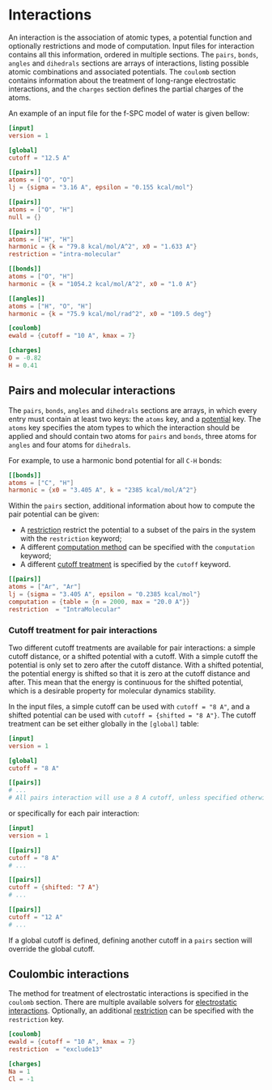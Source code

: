 # Interactions

An interaction is the association of atomic types, a potential function and
optionally restrictions and mode of computation. Input files for interaction
contains all this information, ordered in multiple sections. The `pairs`,
`bonds`, `angles` and `dihedrals` sections are arrays of interactions, listing
possible atomic combinations and associated potentials. The `coulomb` section
contains information about the treatment of long-range electrostatic
interactions, and the `charges` section defines the partial charges of the
atoms.

An example of an input file for the f-SPC model of water is given bellow:

```toml
[input]
version = 1

[global]
cutoff = "12.5 A"

[[pairs]]
atoms = ["O", "O"]
lj = {sigma = "3.16 A", epsilon = "0.155 kcal/mol"}

[[pairs]]
atoms = ["O", "H"]
null = {}

[[pairs]]
atoms = ["H", "H"]
harmonic = {k = "79.8 kcal/mol/A^2", x0 = "1.633 A"}
restriction = "intra-molecular"

[[bonds]]
atoms = ["O", "H"]
harmonic = {k = "1054.2 kcal/mol/A^2", x0 = "1.0 A"}

[[angles]]
atoms = ["H", "O", "H"]
harmonic = {k = "75.9 kcal/mol/rad^2", x0 = "109.5 deg"}

[coulomb]
ewald = {cutoff = "10 A", kmax = 7}

[charges]
O = -0.82
H = 0.41
```

## Pairs and molecular interactions

The `pairs`, `bonds`, `angles` and `dihedrals` sections are arrays, in which
every entry must contain at least two keys: the `atoms` key, and a
[potential](input/potentials.html#Available%20potentials) key. The `atoms` key
specifies the atom types to which the interaction should be applied and should
contain two atoms for `pairs` and `bonds`, three atoms for `angles` and four
atoms for `dihedrals`.

For example, to use a harmonic bond potential for all `C-H` bonds:

```toml
[[bonds]]
atoms = ["C", "H"]
harmonic = {x0 = "3.405 A", k = "2385 kcal/mol/A^2"}
```

Within the `pairs` section, additional information about how to compute the
pair potential can be given:

- A [restriction](input/potentials.html#Restrictions) restrict the potential
  to a subset of the pairs in the system with the `restriction` keyword;
- A different [computation method](   
  input/potentials.html#Potential%20computations) can be specified with the
  `computation` keyword;
- A different [cutoff treatment](
  input/interactions.html#Cutoff%20treatment%20for%20pair%20interactions) is
  specified by the `cutoff` keyword.

```toml
[[pairs]]
atoms = ["Ar", "Ar"]
lj = {sigma = "3.405 A", epsilon = "0.2385 kcal/mol"}
computation = {table = {n = 2000, max = "20.0 A"}}
restriction  = "IntraMolecular"
```

### Cutoff treatment for pair interactions

Two different cutoff treatments are available for pair interactions: a simple
cutoff distance, or a shifted potential with a cutoff. With a simple cutoff the
potential is only set to zero after the cutoff distance. With a shifted
potential, the potential energy is shifted so that it is zero at the cutoff
distance and after. This mean that the energy is continuous for the shifted
potential, which is a desirable property for molecular dynamics stability.

In the input files, a simple cutoff can be used with `cutoff = "8 A"`, and a
shifted potential can be used with `cutoff = {shifted = "8 A"}`. The cutoff treatment can be set either globally in the `[global]` table:

```toml
[input]
version = 1

[global]
cutoff = "8 A"

[[pairs]]
# ...
# All pairs interaction will use a 8 A cutoff, unless specified otherwise.
```

or specifically for each pair interaction:

```toml
[input]
version = 1

[[pairs]]
cutoff = "8 A"
# ...

[[pairs]]
cutoff = {shifted: "7 A"}
# ...

[[pairs]]
cutoff = "12 A"
# ...
```

If a global cutoff is defined, defining another cutoff in a `pairs` section
will override the global cutoff.

## Coulombic interactions

The method for treatment of electrostatic interactions is specified in the
`coulomb` section. There are multiple available solvers for [electrostatic
interactions](input/potentials.html#Electrostatic%20interactions). Optionally,
an additional [restriction](input/potentials.html#Restrictions) can be
specified with the `restriction` key.

```toml
[coulomb]
ewald = {cutoff = "10 A", kmax = 7}
restriction  = "exclude13"

[charges]
Na = 1
Cl = -1
```
